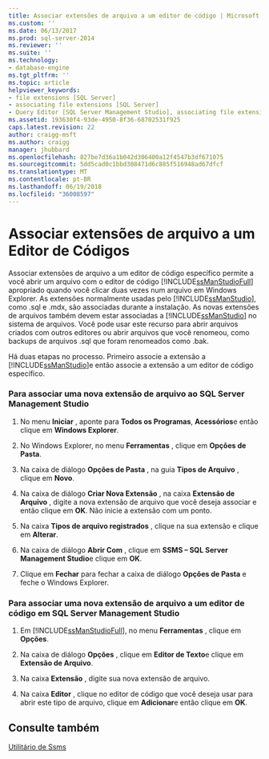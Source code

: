 ```yaml
---
title: Associar extensões de arquivo a um editor de código | Microsoft Docs
ms.custom: ''
ms.date: 06/13/2017
ms.prod: sql-server-2014
ms.reviewer: ''
ms.suite: ''
ms.technology:
- database-engine
ms.tgt_pltfrm: ''
ms.topic: article
helpviewer_keywords:
- file extensions [SQL Server]
- associating file extensions [SQL Server]
- Query Editor [SQL Server Management Studio], associating file extensions
ms.assetid: 193630f4-93de-4950-8f36-68702531f925
caps.latest.revision: 22
author: craigg-msft
ms.author: craigg
manager: jhubbard
ms.openlocfilehash: 827be7d36a1b042d306400a12f4547b3df671075
ms.sourcegitcommit: 5dd5cad0c1bbd308471d6c885f516948ad67dfcf
ms.translationtype: MT
ms.contentlocale: pt-BR
ms.lasthandoff: 06/19/2018
ms.locfileid: "36008597"
---
```

# <a name="associate-file-extensions-to-a-code-editor"></a>Associar extensões de arquivo a um Editor de Códigos
  Associar extensões de arquivo a um editor de código específico permite a você abrir um arquivo com o editor de código [!INCLUDE[ssManStudioFull](../../includes/ssmanstudiofull-md.md)] apropriado quando você clicar duas vezes num arquivo em Windows Explorer. As extensões normalmente usadas pelo [!INCLUDE[ssManStudio](../../includes/ssmanstudio-md.md)], como .sql e .mdx, são associadas durante a instalação. As novas extensões de arquivos também devem estar associadas a [!INCLUDE[ssManStudio](../../includes/ssmanstudio-md.md)] no sistema de arquivos. Você pode usar este recurso para abrir arquivos criados com outros editores ou abrir arquivos que você renomeou, como backups de arquivos .sql que foram renomeados como .bak.  
  
 Há duas etapas no processo. Primeiro associe a extensão a [!INCLUDE[ssManStudio](../../includes/ssmanstudio-md.md)]e então associe a extensão a um editor de código específico.  
  
### <a name="to-associate-a-new-file-extension-with-sql-server-management-studio"></a>Para associar uma nova extensão de arquivo ao SQL Server Management Studio  
  
1.  No menu **Iniciar** , aponte para **Todos os Programas**, **Acessórios**e então clique em **Windows Explorer**.  
  
2.  No Windows Explorer, no menu **Ferramentas** , clique em **Opções de Pasta**.  
  
3.  Na caixa de diálogo **Opções de Pasta** , na guia **Tipos de Arquivo** , clique em **Novo**.  
  
4.  Na caixa de diálogo **Criar Nova Extensão** , na caixa **Extensão de Arquivo** , digite a nova extensão de arquivo que você deseja associar e então clique em **OK**. Não inicie a extensão com um ponto.  
  
5.  Na caixa **Tipos de arquivo registrados** , clique na sua extensão e clique em **Alterar**.  
  
6.  Na caixa de diálogo **Abrir Com** , clique em **SSMS – SQL Server Management Studio**e clique em **OK**.  
  
7.  Clique em **Fechar** para fechar a caixa de diálogo **Opções de Pasta** e feche o Windows Explorer.  
  
### <a name="to-associate-a-new-file-extension-with-a-code-editor-in-sql-server-management-studio"></a>Para associar uma nova extensão de arquivo a um editor de código em SQL Server Management Studio  
  
1.  Em [!INCLUDE[ssManStudioFull](../../includes/ssmanstudiofull-md.md)], no menu **Ferramentas** , clique em **Opções**.  
  
2.  Na caixa de diálogo **Opções** , clique em **Editor de Texto**e clique em **Extensão de Arquivo**.  
  
3.  Na caixa **Extensão** , digite sua nova extensão de arquivo.  
  
4.  Na caixa **Editor** , clique no editor de código que você deseja usar para abrir este tipo de arquivo, clique em **Adicionar**e então clique em **OK**.  
  
## <a name="see-also"></a>Consulte também  
 [Utilitário de Ssms](../../ssms/ssms-utility.md)  
  
  